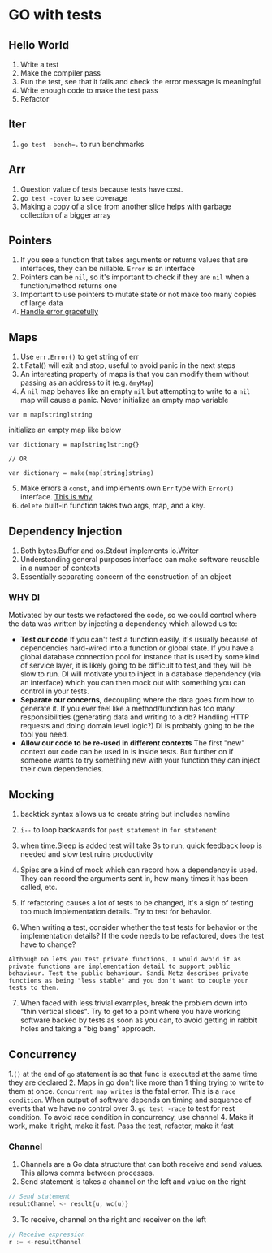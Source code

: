 # GO with tests
## Hello World
1. Write a test
2. Make the compiler pass
3. Run the test, see that it fails and check the error message is meaningful
4. Write enough code to make the test pass
5. Refactor

## Iter
1. `go test -bench=.` to run benchmarks

## Arr
1. Question value of tests because tests have cost.
2. `go test -cover` to see coverage
3. Making a copy of a slice from another slice helps with garbage collection of a bigger array


## Pointers
1. If you see a function that takes arguments or returns values that are interfaces, they can be nillable. `Error` is an interface
2. Pointers can be `nil`, so it's important to check if they are `nil` when a function/method returns one
3. Important to use pointers to mutate state or not make too many copies of large data
4. [ Handle error gracefully ](https://dave.cheney.net/2016/04/27/dont-just-check-errors-handle-them-gracefully)

## Maps
1. Use `err.Error()` to get string of err
2. t.Fatal() will exit and stop, useful to avoid panic in the next steps
3. An interesting property of maps is that you can modify them without passing as an address to it (e.g. `&myMap`)
4. A `nil` map behaves like an empty `nil` but attempting to write to a `nil` map will cause a panic. Never initialize an empty map variable
```golang
var m map[string]string
```

initialize an empty map like below
```golang
var dictionary = map[string]string{}

// OR

var dictionary = make(map[string]string)
```
5. Make errors a `const`, and implements own `Err` type with `Error()` interface. [ This is why ](https://dave.cheney.net/2016/04/07/constant-errors)
6. `delete` built-in function takes two args, map, and a key.

## Dependency Injection
1. Both bytes.Buffer and os.Stdout implements io.Writer
2. Understanding general purposes interface can make software reusable in a number of contexts
3. Essentially separating concern of the construction of an object

### WHY DI
Motivated by our tests we refactored the code, so we could control where the data was written by injecting a dependency which allowed us to:

- **Test our code** If you can't test a function easily, it's usually because of dependencies hard-wired into a function or global state. If you have a global database connection pool for instance that is used by some kind of service layer, it is likely going to be difficult to test,and they will be slow to run. DI will motivate you to inject in a database dependency (via an interface) which you can then mock out with something you can control in your tests.
- **Separate our concerns**, decoupling where the data goes from how to generate it. If you ever feel like a method/function has too many responsibilities (generating data and writing to a db? Handling HTTP requests and doing domain level logic?) DI is probably going to be the tool you need.
- **Allow our code to be re-used in different contexts** The first "new" context our code can be used in is inside tests. But further on if someone wants to try something new with your function they can inject their own dependencies.

## Mocking
1. backtick syntax allows us to create string but includes newline
2. `i--` to loop backwards for `post statement` in `for statement`
3. when time.Sleep is added test will take 3s to run, quick feedback loop is needed and slow test ruins productivity
4. Spies are a kind of mock which can record how a dependency is used. They can record the arguments sent in, how many times it has been called, etc.

5. If refactoring causes a lot of tests to be changed, it's a sign of testing too much implementation details. Try to test for behavior.

6. When writing a test, consider whether the test tests for behavior or the implementation details? If the code needs to be refactored, does the test have to change?
```text
Although Go lets you test private functions, I would avoid it as private functions are implementation detail to support public behaviour. Test the public behaviour. Sandi Metz describes private functions as being "less stable" and you don't want to couple your tests to them.
```
7. When faced with less trivial examples, break the problem down into "thin vertical slices". Try to get to a point where you have working software backed by tests as soon as you can, to avoid getting in rabbit holes and taking a "big bang" approach.

## Concurrency
1.`()` at the end of `go` statement is so that func is executed at the same time they are declared
2. Maps in go don't like more than 1 thing trying to write to them at once. `Concurrent map writes` is the fatal error. This is a `race condition`. When output of software depends on timing and sequence of events that we have no control over
3. `go test -race` to test for rest condition. To avoid race condition in concurrency, use channel
4. Make it work, make it right, make it fast. Pass the test, refactor, make it fast
### Channel
1. Channels are a Go data structure that can both receive and send values. This allows comms between processes.
2. Send statement is takes a channel on the left and value on the right
```go
// Send statement
resultChannel <- result{u, wc(u)}
```
3. To receive, channel on the right and receiver on the left
```go
// Receive expression
r := <-resultChannel
```
